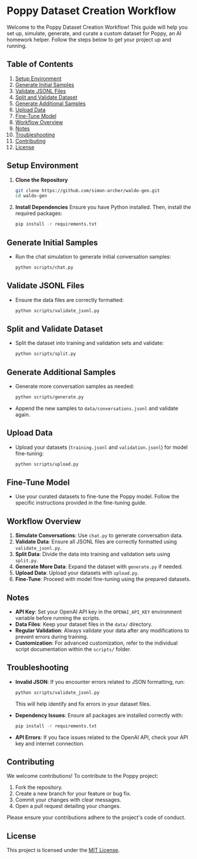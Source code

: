 # Poppy Dataset Creation Workflow

Welcome to the Poppy Dataset Creation Workflow! This guide will help you set up, simulate, generate, and curate a custom dataset for Poppy, an AI homework helper. Follow the steps below to get your project up and running.

## Table of Contents
1. [Setup Environment](#setup-environment)
2. [Generate Initial Samples](#generate-initial-samples)
3. [Validate JSONL Files](#validate-jsonl-files)
4. [Split and Validate Dataset](#split-and-validate-dataset)
5. [Generate Additional Samples](#generate-additional-samples)
6. [Upload Data](#upload-data)
7. [Fine-Tune Model](#fine-tune-model)
8. [Workflow Overview](#workflow-overview)
9. [Notes](#notes)
10. [Troubleshooting](#troubleshooting)
11. [Contributing](#contributing)
12. [License](#license)

## Setup Environment
1. **Clone the Repository**
   ```bash
   git clone https://github.com/simon-archer/waldo-gen.git
   cd waldo-gen
   ```

2. **Install Dependencies**
   Ensure you have Python installed. Then, install the required packages:
   ```bash
   pip install -r requirements.txt
   ```

## Generate Initial Samples
- Run the chat simulation to generate initial conversation samples:
  ```bash
  python scripts/chat.py
  ```

## Validate JSONL Files
- Ensure the data files are correctly formatted:
  ```bash
  python scripts/validate_jsonl.py
  ```

## Split and Validate Dataset
- Split the dataset into training and validation sets and validate:
  ```bash
  python scripts/split.py
  ```

## Generate Additional Samples
- Generate more conversation samples as needed:
  ```bash
  python scripts/generate.py
  ```
- Append the new samples to `data/conversations.jsonl` and validate again.

## Upload Data
- Upload your datasets (`training.jsonl` and `validation.jsonl`) for model fine-tuning:
  ```bash
  python scripts/upload.py
  ```

## Fine-Tune Model
- Use your curated datasets to fine-tune the Poppy model. Follow the specific instructions provided in the fine-tuning guide.

## Workflow Overview
1. **Simulate Conversations**: Use `chat.py` to generate conversation data.
2. **Validate Data**: Ensure all JSONL files are correctly formatted using `validate_jsonl.py`.
3. **Split Data**: Divide the data into training and validation sets using `split.py`.
4. **Generate More Data**: Expand the dataset with `generate.py` if needed.
5. **Upload Data**: Upload your datasets with `upload.py`.
6. **Fine-Tune**: Proceed with model fine-tuning using the prepared datasets.

## Notes
- **API Key**: Set your OpenAI API key in the `OPENAI_API_KEY` environment variable before running the scripts.
- **Data Files**: Keep your dataset files in the `data/` directory.
- **Regular Validation**: Always validate your data after any modifications to prevent errors during training.
- **Customization**: For advanced customization, refer to the individual script documentation within the `scripts/` folder.

## Troubleshooting
- **Invalid JSON**: If you encounter errors related to JSON formatting, run:
  ```bash
  python scripts/validate_jsonl.py
  ```
  This will help identify and fix errors in your dataset files.
  
- **Dependency Issues**: Ensure all packages are installed correctly with:
  ```bash
  pip install -r requirements.txt
  ```
  
- **API Errors**: If you face issues related to the OpenAI API, check your API key and internet connection.

## Contributing
We welcome contributions! To contribute to the Poppy project:
1. Fork the repository.
2. Create a new branch for your feature or bug fix.
3. Commit your changes with clear messages.
4. Open a pull request detailing your changes.

Please ensure your contributions adhere to the project's code of conduct.

## License
This project is licensed under the [MIT License](LICENSE).